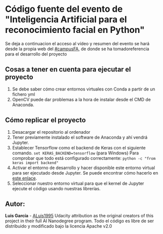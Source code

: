 # Código fuente del evento de "Inteligencia Artificial para el reconocimiento facial en Python"
Se deja a continuacion el acceso al vídeo y resumen del evento se hará desde la propia web del [#campusFA](https://www.fundacionayesa.org/inteligencia-artificial-para-reconocimiento-facial-en-python/), de donde se ha tomadoreferencia para el desarrollo del proyecto 

## Cosas a tener en cuenta para ejecutar el proyecto
1. Se debe saber cómo crear entornos virtuales con Conda a partir de un fichero yml
2. OpenCV puede dar problemas a la hora de instalar desde el CMD de Anaconda. 

## Cómo replicar el proyecto
1. Desacargar el repositorio al ordenador 
2. Tener previamente instalado el software de Anaconda y ahí vendrá Jupyter.
3. Establecer Tensorflow como el backend de Keras con el siguiente comando. 
    ```set KERAS_BACKEND=tensorflow``` (para Windows)
   Para comprobar que todo está configurado correctamente:
        ```python -c "from keras import backend"```
4. Activar el entorno de desarrollo y hacer disponible este entorno virtual para ser ejecutado desde Jupyter. Se puede encontrar cómo hacerlo en [este enlace](https://help.pythonanywhere.com/pages/IPythonNotebookVirtualenvs/).
5. Seleccionar nuestro entorno virtual para que el kernel de Jupyter ejecute el código usando nuestras librerías.

## Autor:
**Luis García** - [ALuis1995](https://github.com/ALuis1995)
Udacity attribution as the original creators of this project in their full AI Nanodegree program.
Todo el código es libre de ser distribuido y modificado bajo la licencia Apache v2.0
